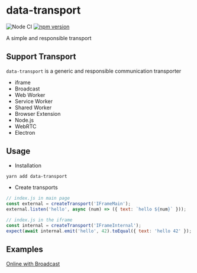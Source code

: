 # data-transport

![Node CI](https://github.com/unadlib/data-transport/workflows/Node%20CI/badge.svg)
[![npm version](https://badge.fury.io/js/data-transport.svg)](http://badge.fury.io/js/data-transport)

A simple and responsible transport

## Support Transport

`data-transport` is a generic and responsible communication transporter

- iframe
- Broadcast
- Web Worker
- Service Worker
- Shared Worker
- Browser Extension
- Node.js
- WebRTC
- Electron

## Usage

- Installation

```sh
yarn add data-transport
```

- Create transports

```js
// index.js in main page
const external = createTransport('IFrameMain');
external.listen('hello', async (num) => ({ text: `hello ${num}` }));

// index.js in the iframe
const internal = createTransport('IFrameInternal');
expect(await internal.emit('hello', 42).toEqual({ text: 'hello 42' });
```

## Examples

[Online with Broadcast](https://codesandbox.io/s/data-transport-example-lkg8k)
